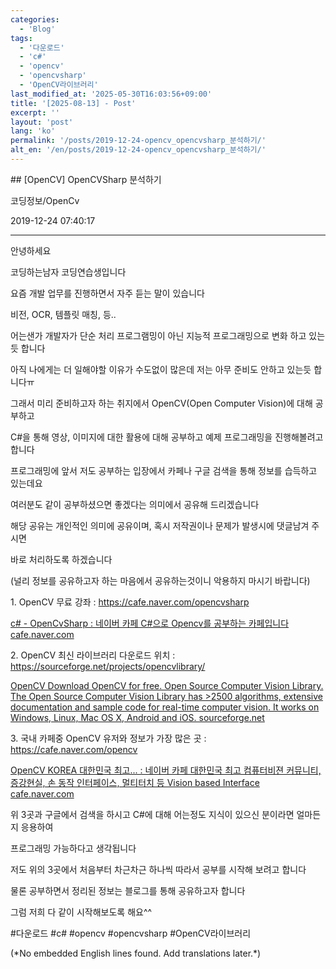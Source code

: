 ```yaml
---
categories:
  - 'Blog'
tags:
  - '다운로드'
  - 'c#'
  - 'opencv'
  - 'opencvsharp'
  - 'OpenCV라이브러리'
last_modified_at: '2025-05-30T16:03:56+09:00'
title: '[2025-08-13] - Post'
excerpt: ''
layout: 'post'
lang: 'ko'
permalink: '/posts/2019-12-24-opencv_opencvsharp_분석하기/'
alt_en: '/en/posts/2019-12-24-opencv_opencvsharp_분석하기/'
---
```


<div class="lang-panel lang-ko" lang="ko">
## [OpenCV] OpenCVSharp 분석하기

코딩정보/OpenCv

2019-12-24 07:40:17

* * *

안녕하세요

코딩하는남자 코딩연습생입니다

요즘 개발 업무를 진행하면서 자주 듣는 말이 있습니다

비전, OCR, 템플릿 매칭, 등..

어는샌가 개발자가 단순 처리 프로그램밍이 아닌 지능적 프로그래밍으로 변화 하고 있는듯 합니다

아직 나에게는 더 일해야할 이유가 수도없이 많은데 저는 아무 준비도 안하고 있는듯 합니다ㅠ

그래서 미리 준비하고자 하는 취지에서 OpenCV(Open Computer Vision)에 대해 공부하고

C#을 통해 영상, 이미지에 대한 활용에 대해 공부하고 예제 프로그래밍을 진행해볼려고 합니다

프로그래밍에 앞서 저도 공부하는 입장에서 카페나 구글 검색을 통해 정보를 습득하고 있는데요

여러분도 같이 공부하셨으면 좋겠다는 의미에서 공유해 드리겠습니다

해당 공유는 개인적인 의미에 공유이며, 혹시 저작권이나 문제가 발생시에 댓글남겨 주시면

바로 처리하도록 하겠습니다

(널리 정보를 공유하고자 하는 마음에서 공유하는것이니 악용하지 마시기 바랍니다)

1\. OpenCV 무료 강좌 : <https://cafe.naver.com/opencvsharp>

[ c# - OpenCvSharp : 네이버 카페 C#으로 Opencv를 공부하는 카페입니다 cafe.naver.com
](https://cafe.naver.com/opencvsharp)

2\. OpenCV 최신 라이브러리 다운로드 위치 :
<https://sourceforge.net/projects/opencvlibrary/>

[ OpenCV Download OpenCV for free. Open Source Computer Vision Library. The
Open Source Computer Vision Library has >2500 algorithms, extensive
documentation and sample code for real-time computer vision. It works on
Windows, Linux, Mac OS X, Android and iOS. sourceforge.net
](https://sourceforge.net/projects/opencvlibrary/)

3\. 국내 카페중 OpenCV 유저와 정보가 가장 많은 곳 : <https://cafe.naver.com/opencv>

[ OpenCV KOREA 대한민국 최고... : 네이버 카페 대한민국 최고 컴퓨터비젼 커뮤니티, 증강현실, 손 동작 인터페이스, 멀티터치
등 Vision based Interface cafe.naver.com ](https://cafe.naver.com/opencv)

위 3곳과 구글에서 검색을 하시고 C#에 대해 어는정도 지식이 있으신 분이라면 얼마든지 응용하여

프로그래밍 가능하다고 생각됩니다

저도 위의 3곳에서 처음부터 차근차근 하나씩 따라서 공부를 시작해 보려고 합니다

물론 공부하면서 정리된 정보는 블로그를 통해 공유하고자 합니다

그럼 저희 다 같이 시작해보도록 해요^^

  

#다운로드 #c# #opencv #opencvsharp #OpenCV라이브러리


</div>
<div class="lang-panel lang-en" lang="en">
(*No embedded English lines found. Add translations later.*)

</div>
